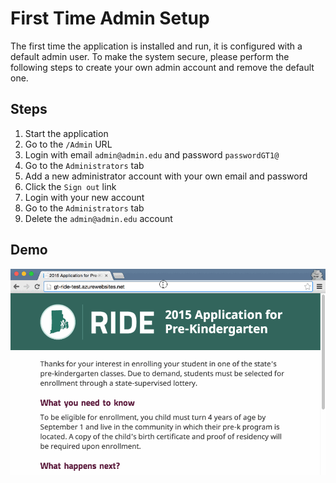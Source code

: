 # First Time Admin Setup

The first time the application is installed and run, it is configured with a default admin user. To make the system secure, please perform the following steps to create your own admin account and remove the default one.

## Steps

1. Start the application
2. Go to the `/Admin` URL
3. Login with email `admin@admin.edu` and password `passwordGT1@`
4. Go to the `Administrators` tab
5. Add a new administrator account with your own email and password
6. Click the `Sign out` link
7. Login with your new account
8. Go to the `Administrators` tab
9. Delete the `admin@admin.edu` account

## Demo

![](img/first_time_admin_setup.gif)